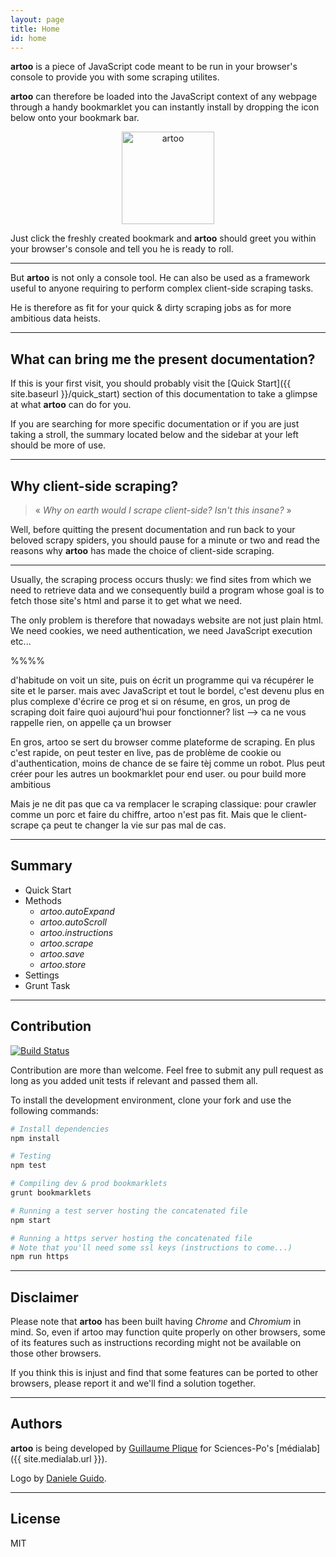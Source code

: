 ```yaml
---
layout: page
title: Home
id: home
---
```


**artoo** is a piece of JavaScript code meant to be run in your browser's console to provide you with some scraping utilites.

**artoo** can therefore be loaded into the JavaScript context of any webpage through a handy bookmarklet you can instantly install by dropping the icon below onto your bookmark bar.

<p align="center">
  <a href='{{ site.bookmarklet }}'>
    <img alt="artoo" width="148" height="148" src="https://raw.githubusercontent.com/medialab/artoo/master/chrome/icons/artoo-icon.svg" />
  </a>
</p>

Just click the freshly created bookmark and **artoo** should greet you within your browser's console and tell you he is ready to roll.

---

But **artoo** is not only a console tool. He can also be used as a framework useful to anyone requiring to perform complex client-side scraping tasks.

He is therefore as fit for your quick & dirty scraping jobs as for more ambitious data heists.

---

## What can bring me the present documentation?
If this is your first visit, you should probably visit the [Quick Start]({{ site.baseurl }}/quick_start) section of this documentation to take a glimpse at what **artoo** can do for you.

If you are searching for more specific documentation or if you are just taking a stroll, the summary located below and the sidebar at your left should be more of use.

---

## Why client-side scraping?

> &laquo; *Why on earth would I scrape client-side? Isn't this insane?* &raquo;

Well, before quitting the present documentation and run back to your beloved scrapy spiders, you should pause for a minute or two and read the reasons why **artoo** has made the choice of client-side scraping.

---

Usually, the scraping process occurs thusly: we find sites from which we need to retrieve data and we consequently build a program whose goal is to fetch those site's html and parse it to get what we need.

The only problem is therefore that nowadays website are not just plain html. We need cookies, we need authentication, we need JavaScript execution etc...

%%%%


d'habitude on voit un site, puis on écrit un programme qui va récupérer le site et le parser. mais avec JavaScript et tout le bordel, c'est devenu plus en plus complexe d'écrire ce prog et si on résume, en gros, un prog de scraping doit faire quoi aujourd'hui pour fonctionner? list --> ca ne vous rappelle rien, on appelle ça un browser

En gros, artoo se sert du browser comme plateforme de scraping. En plus c'est rapide, on peut tester en live, pas de problème de cookie ou d'authentication, moins de chance de se faire tèj comme un robot. Plus peut créer pour les autres un bookmarklet pour end user. ou pour build more ambitious

Mais je ne dit pas que ca va remplacer le scraping classique: pour crawler comme un porc et faire du chiffre, artoo n'est pas fit. Mais que le client-scrape ça peut te changer la vie sur pas mal de cas.

---

## Summary
* Quick Start
* Methods
	* *artoo.autoExpand*
	* *artoo.autoScroll*
	* *artoo.instructions*
	* *artoo.scrape*
	* *artoo.save*
	* *artoo.store*	
* Settings
* Grunt Task

---

## Contribution
[![Build Status](https://travis-ci.org/medialab/artoo.svg)](https://travis-ci.org/medialab/artoo)

Contribution are more than welcome. Feel free to submit any pull request as long as you added unit tests if relevant and passed them all.

To install the development environment, clone your fork and use the following commands:

```bash
# Install dependencies
npm install

# Testing
npm test

# Compiling dev & prod bookmarklets
grunt bookmarklets

# Running a test server hosting the concatenated file
npm start

# Running a https server hosting the concatenated file
# Note that you'll need some ssl keys (instructions to come...)
npm run https
```

---

## Disclaimer
Please note that **artoo** has been built having *Chrome* and *Chromium* in mind. So, even if artoo may function quite properly on other browsers, some of its features such as instructions recording might not be available on those other browsers.

If you think this is injust and find that some features can be ported to other browsers, please report it and we'll find a solution together.

---

## Authors
**artoo** is being developed by [Guillaume Plique](https://github.com/Yomguithereal) for Sciences-Po's [médialab]({{ site.medialab.url }}).

Logo by [Daniele Guido](https://github.com/danieleguido).

---

## License
MIT
